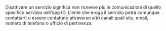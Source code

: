 Disattivare un servizio significa non ricevere più le comunicazioni di quello specifico servizio nell'app IO. L'ente che eroga il servizio potrà comunque contattarti o essere contattato attraverso altri canali quali sito, email, numero di telefono o ufficio di pertinenza.